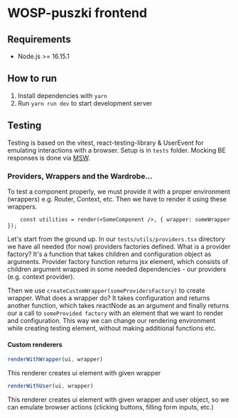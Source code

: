 # WOSP-puszki frontend

## Requirements

- Node.js >= 16.15.1 

## How to run

1. Install dependencies with `yarn`
2. Run `yarn run dev` to start development server


## Testing

Testing is based on the vitest, react-testing-library & UserEvent for emulating interactions with a browser. Setup is 
in `tests` folder. Mocking BE responses is done via [MSW](https://mswjs.io/). 

### Providers, Wrappers and the Wardrobe...

To test a component properly, we must provide it with a proper environment 
(wrappers) e.g. Router, Context, etc. Then we have to render it 
using these wrappers.

```tsx
    const utilities = render(<SomeComponent />, { wrapper: someWrapper });
```
Let's start from the ground up. In our `tests/utils/providers.tsx` directory
we have all needed (for now) providers factories defined. What is a provider factory? It's a function
that takes children and configuration object as arguments. Provider factory function returns 
jsx element, which consists of children argument wrapped in some needed dependencies - our providers
(e.g. context provider). 

Then we use `createCustomWrapper(someProvidersFactory)` to create wrapper. What does a wrapper
do? It takes configuration and returns another function, which takes reactNode as an argument
and finally returns our a call to `someProvided factory` with an element that we want to render and configuration. This
way we can change our rendering environment while creating testing element, without making additional functions etc.

#### Custom renderers

```typescript
renderWithWrapper(ui, wrapper)
```
This renderer creates ui element with given wrapper

```typescript
renderWithUser(ui, wrapper)
```
This renderer creates ui element with given wrapper and user object, so we can emulate browser actions (clicking buttons,
filling form inputs, etc.)






